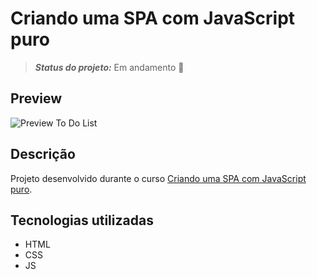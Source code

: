 # Criando uma SPA com JavaScript puro
> **_Status do projeto:_** Em andamento :construction:

## Preview

<!-- Visualize o projeto em: https://filiphis.github.io/spa-com-javascript-puro -->

![Preview To Do List](./design/spa-js-puro.png)

## Descrição

Projeto desenvolvido durante o curso [Criando uma SPA com JavaScript puro](https://cursos.alura.com.br/course/spa-javascript-puro).


## Tecnologias utilizadas
* HTML
* CSS
* JS

<!-- ## Como rodar a aplicação  :arrow_forward:

Clone o repositorio:
```
git clone https://github.com/filiphis/manipulando-dom-to-do-list
```

Acesse o repositorio:
```
cd manipulando-dom-to-do-list
```

Instale o live-server:
```
npm install -g live-server
```

Execute o servidor na pasta do projeto:
```
live-server
```

Pronto, visualize o projeto :open_mouth: :satisfied: -->

